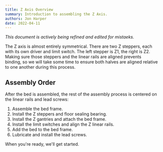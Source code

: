 ```yaml
---
title: Z Axis Overview
summary: Introduction to assembling the Z Axis.
authors: Jon Harper
date: 2022-04-11
---
```


*This document is actively being refined and edited for mistaeks.*

The Z axis is almost entirely symmetrical. There are two Z steppers, each with its own driver and limit switch. The left stepper is Z1, the right is Z2. Making sure those steppers and the linear rails are aligned prevents binding, so we will take some time to ensure both halves are aligned relative to one another during this process.

## Assembly Order

After the bed is assembled, the rest of the assembly process is centered on the linear rails and lead screws:

1. Assemble the bed frame.
2. Install the Z steppers and floor sealing bearing.
3. Install the Z gantries and attach the bed frame.
4. Install the limit switches and align the Z linear rails.
5. Add the bed to the bed frame.
6. Lubricate and install the lead screws.

When you're ready, we'll get started.
